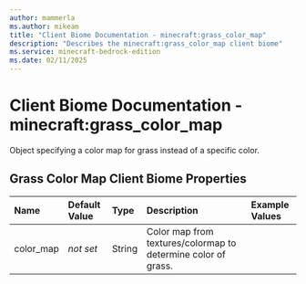 ```yaml
---
author: mammerla
ms.author: mikeam
title: "Client Biome Documentation - minecraft:grass_color_map"
description: "Describes the minecraft:grass_color_map client biome"
ms.service: minecraft-bedrock-edition
ms.date: 02/11/2025 
---
```


# Client Biome Documentation - minecraft:grass_color_map

Object specifying a color map for grass instead of a specific color.


## Grass Color Map Client Biome Properties

|Name       |Default Value |Type |Description |Example Values |
|:----------|:-------------|:----|:-----------|:------------- |
| color_map | *not set* | String | Color map from textures/colormap to determine color of grass. |  | 